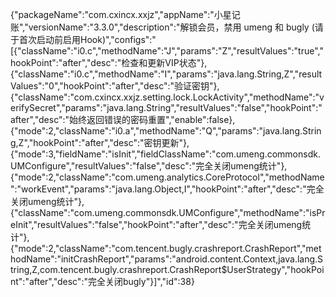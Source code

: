 {"packageName":"com.cxincx.xxjz","appName":"小星记账","versionName":"3.3.0","description":"解锁会员，禁用 umeng 和 bugly (请于首次启动前启用Hook)","configs":"[{\"className\":\"i0.c\",\"methodName\":\"J\",\"params\":\"Z\",\"resultValues\":\"true\",\"hookPoint\":\"after\",\"desc\":\"检查和更新VIP状态\"},{\"className\":\"i0.c\",\"methodName\":\"I\",\"params\":\"java.lang.String,Z\",\"resultValues\":\"0\",\"hookPoint\":\"after\",\"desc\":\"验证密钥\"},{\"className\":\"com.cxincx.xxjz.setting.lock.LockActivity\",\"methodName\":\"verifySecret\",\"params\":\"java.lang.String\",\"resultValues\":\"false\",\"hookPoint\":\"after\",\"desc\":\"始终返回错误的密码重置\",\"enable\":false},{\"mode\":2,\"className\":\"i0.a\",\"methodName\":\"Q\",\"params\":\"java.lang.String,Z\",\"hookPoint\":\"after\",\"desc\":\"密钥更新\"},{\"mode\":3,\"fieldName\":\"isInit\",\"fieldClassName\":\"com.umeng.commonsdk.UMConfigure\",\"resultValues\":\"false\",\"desc\":\"完全关闭umeng统计\"},{\"mode\":2,\"className\":\"com.umeng.analytics.CoreProtocol\",\"methodName\":\"workEvent\",\"params\":\"java.lang.Object,I\",\"hookPoint\":\"after\",\"desc\":\"完全关闭umeng统计\"},{\"className\":\"com.umeng.commonsdk.UMConfigure\",\"methodName\":\"isPreInit\",\"resultValues\":\"false\",\"hookPoint\":\"after\",\"desc\":\"完全关闭umeng统计\"},{\"mode\":2,\"className\":\"com.tencent.bugly.crashreport.CrashReport\",\"methodName\":\"initCrashReport\",\"params\":\"android.content.Context,java.lang.String,Z,com.tencent.bugly.crashreport.CrashReport$UserStrategy\",\"hookPoint\":\"after\",\"desc\":\"完全关闭bugly\"}]","id":38}
